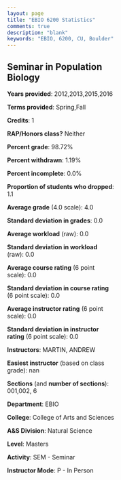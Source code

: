 ```yaml
---
layout: page
title: "EBIO 6200 Statistics"
comments: true
description: "blank"
keywords: "EBIO, 6200, CU, Boulder"
--- 
```

<head>
<script src="https://ajax.googleapis.com/ajax/libs/jquery/2.1.3/jquery.min.js"></script>
<script src="https://dl.dropboxusercontent.com/s/pc42nxpaw1ea4o9/highcharts.js?dl=0"></script>
<!-- <script src="../assets/js/highcharts.js"></script> -->
<style type="text/css">@font-face {
	font-family: "Bebas Neue";
	src: url(https://www.filehosting.org/file/details/544349/BebasNeue%20Regular.otf) format("opentype");
	}
	h1.Bebas { 
		font-family: "Bebas Neue", Verdana, Tahoma;
	}
</style>
</head>
<body>
	<div id="container" style="float: right; width: 45%; height: 88%; margin-left: 2.5%; margin-right: 2.5%;"></div>
	<script language="JavaScript">
		$(document).ready(function() {
		var chart = {type: 'column'};
		var title = {text: 'Grade Distribution'};
		var xAxis = {categories: ['A','B','C','D','F'],crosshair: true};
		var yAxis = {min: 0,title: {text: 'Percentage'}};
		var tooltip = {headerFormat: '<center><b><span style="font-size:20px">{point.key}</span></b></center>',
		               pointFormat: '<td style="padding:0"><b>{point.y:.1f}%</b></td>',
		               footerFormat: '</table>',shared: true,useHTML: true};
		var plotOptions = {column: {pointPadding: 0.0,borderWidth: 0}};  
		var credits = {enabled: false};var series= [{name: 'Percent',data: [100.0,0.0,0.0,0.0,0.0,]}];
		var json = {};
		json.chart = chart;
		json.title = title;
		json.tooltip = tooltip;
		json.xAxis = xAxis;
		json.yAxis = yAxis;  
		json.series = series;
		json.plotOptions = plotOptions;  
		json.credits = credits;
		$('#container').highcharts(json);
	});
	</script>
</body>
			   
## Seminar in Population Biology

**Years provided**: 2012,2013,2015,2016

**Terms provided**: Spring,Fall

**Credits**: 1

**RAP/Honors class?** Neither

**Percent grade**: 98.72%

**Percent withdrawn**: 1.19%

**Percent incomplete**: 0.0%

**Proportion of students who dropped**: 1.1

**Average grade** (4.0 scale): 4.0

**Standard deviation in grades**: 0.0

**Average workload** (raw): 0.0

**Standard deviation in workload** (raw): 0.0

**Average course rating** (6 point scale): 0.0

**Standard deviation in course rating** (6 point scale): 0.0

**Average instructor rating** (6 point scale): 0.0

**Standard deviation in instructor rating** (6 point scale): 0.0

**Instructors**: MARTIN, ANDREW

**Easiest instructor** (based on class grade): nan

**Sections** (and **number of sections**): 001,002, 6

**Department**: EBIO

**College**: College of Arts and Sciences

**A&S Division**: Natural Science

**Level**: Masters

**Activity**: SEM - Seminar

**Instructor Mode**: P  - In Person